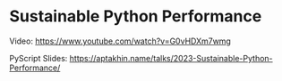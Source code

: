 # Sustainable Python Performance

Video: https://www.youtube.com/watch?v=G0vHDXm7wmg

PyScript Slides: https://aptakhin.name/talks/2023-Sustainable-Python-Performance/

